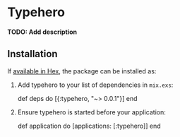 # Typehero

**TODO: Add description**

## Installation

If [available in Hex](https://hex.pm/docs/publish), the package can be installed as:

  1. Add typehero to your list of dependencies in `mix.exs`:

        def deps do
          [{:typehero, "~> 0.0.1"}]
        end

  2. Ensure typehero is started before your application:

        def application do
          [applications: [:typehero]]
        end

